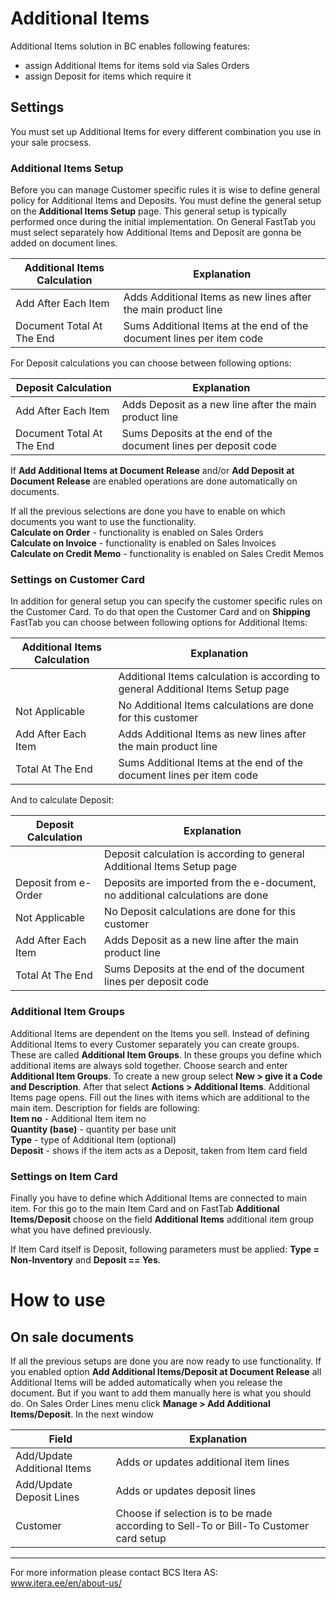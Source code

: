 # Additional Items
Additional Items solution in BC enables following features:

* assign Additional Items for items sold via Sales Orders
* assign Deposit for items which require it


## Settings

You must set up Additional Items for every different combination you use in your sale procsess.

### Additional Items Setup

Before you can manage Customer specific rules it is wise to define general policy for Additional Items and Deposits. You must define the general setup on the
**Additional Items Setup** page. This general setup is typically performed once during the initial implementation. On General FastTab you must select separately how
Additional Items and Deposit are gonna be added on document lines.

|Additional Items Calculation|Explanation|
|---|---| 
| Add After Each Item | Adds Additional Items as new lines after the main product line |
| Document Total At The End | Sums Additional Items at the end of the document lines per item code |

For Deposit calculations you can choose between following options:

|Deposit Calculation|Explanation|
|---|---| 
| Add After Each Item | Adds Deposit as a new line after the main product line |
| Document Total At The End | Sums Deposits at the end of the document lines per deposit code |

If **Add Additional Items at Document Release** and/or **Add Deposit at Document Release** are enabled operations are done automatically on documents.


If all the previous selections are done you have to enable on which documents you want to use the functionality.<br>
**Calculate on Order** - functionality is enabled on Sales Orders <br>
**Calculate on Invoice** - functionality is enabled on Sales Invoices <br>
**Calculate on Credit Memo** - functionality is enabled on Sales Credit Memos <br>


### Settings on Customer Card

In addition for general setup you can specify the customer specific rules on the Customer Card. To do that open the Customer Card and on **Shipping** FastTab you can
choose between following options for Additional Items:

|Additional Items Calculation|Explanation|
|---|---| 
| <blank> | Additional Items calculation is according to general Additional Items Setup page |
| Not Applicable | No Additional Items calculations are done for this customer |
| Add After Each Item | Adds Additional Items as new lines after the main product line |
| Total At The End | Sums Additional Items at the end of the document lines per item code |

And to calculate Deposit:

|Deposit Calculation|Explanation|
|---|---| 
| <blank> | Deposit calculation is according to general Additional Items Setup page |
| Deposit from e-Order | Deposits are imported from the e-document, no additional calculations are done |
| Not Applicable | No Deposit calculations are done for this customer |
| Add After Each Item | Adds Deposit as a new line after the main product line |
| Total At The End | Sums Deposits at the end of the document lines per deposit code |


 ### Additional Item Groups

Additional Items are dependent on the Items you sell. Instead of defining Additional Items to every Customer separately you can create groups. These are called
**Additional Item Groups**. In these groups you define which additional items are always sold together.
Choose search and enter **Additional Item Groups**. To create a new group select **New > give it a Code and Description**. After that select **Actions > Additional
Items**. Additional Items page opens. Fill out the lines with items which are additional to the main item. Description for fields are following: <br>
**Item no** - Additional Item item no<br>
**Quantity (base)** - quantity per base unit <br>
**Type** - type of Additional Item (optional) <br>
**Deposit** - shows if the item acts as a Deposit, taken from Item card field <br>
 
 
### Settings on Item Card

Finally you have to define which Additional Items are connected to main item. For this go to the main Item Card and on FastTab **Additional Items/Deposit** choose
on the field **Additional Items** additional item group what you have defined previously.

If Item Card itself is Deposit, following parameters must be applied: **Type = Non-Inventory** and **Deposit == Yes**.

 
 
 
 
 

# How to use


## On sale documents

If all the previous setups are done you are now ready to use functionality. If you enabled option **Add Additional Items/Deposit at Document Release** all Additional
Items will be added automatically when you release the document. But if you want to add them manually here is what you should do. On Sales Order Lines menu click
**Manage > Add Additional Items/Deposit**. In the next window 

|Field|Explanation|
|---|---| 
| Add/Update Additional Items | Adds or updates additional item lines |
| Add/Update Deposit Lines | Adds or updates deposit lines |
| Customer | Choose if selection is to be made according to Sell-To or Bill-To Customer card setup |

---

For more information please contact BCS Itera AS:  
<a href="https://www.itera.ee/en/about-us/" target="_blank">www.itera.ee/en/about-us/</a>
